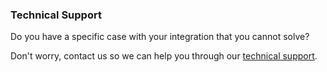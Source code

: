 ### Technical Support

Do you have a specific case with your integration that you cannot solve?

Don't worry, contact us so we can help you through our [technical support](https://www.mercadopago.com.ar/developers/es/support).